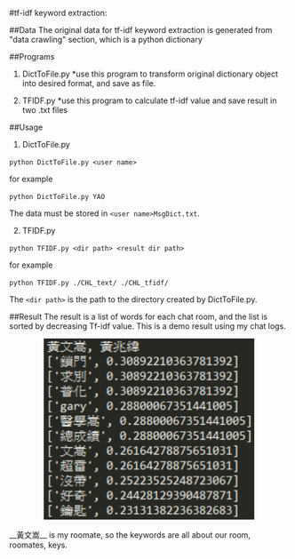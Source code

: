 #tf-idf keyword extraction:

##Data
The original data for tf-idf keyword extraction is generated from "data crawling" section, which is a python dictionary

##Programs
1. DictToFile.py
  *use this program to transform original dictionary object into desired format, and save as file.

2. TFIDF.py
  *use this program to calculate tf-idf value and save result in two .txt files

##Usage
1. DictToFile.py
  
  `python DictToFile.py <user name>`
  
  for example
  
  `python DictToFile.py YAO`
  
  The data must be stored in `<user name>MsgDict.txt`.

2. TFIDF.py
  
  `python TFIDF.py <dir path> <result dir path>`
  
  for example
  
  `python TFIDF.py ./CHL_text/ ./CHL_tfidf/`
  
  The `<dir path>` is the path to the directory created by DictToFile.py.

##Result
The result is a list of words for each chat room, and the list is sorted by decreasing Tf-idf value. This is a demo result using my chat logs.
<p align="center">
<img src="pic/tfidf_result1.png" width="380" />
</p>
__黃文嵩__ is my roomate, so the keywords are all about our room, roomates, keys.

